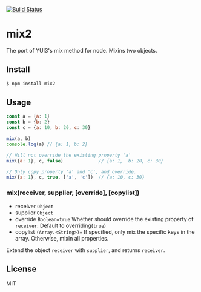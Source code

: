 [![Build Status](https://travis-ci.org/kaelzhang/node-mix2.svg?branch=master)](https://travis-ci.org/kaelzhang/node-mix2)

# mix2

The port of YUI3's mix method for node. Mixins two objects.

## Install

```bash
$ npm install mix2
```

## Usage

```js
const a = {a: 1}
const b = {b: 2}
const c = {a: 10, b: 20, c: 30}

mix(a, b)
console.log(a) // {a: 1, b: 2}

// Will not override the existing property 'a'
mix({a: 1}, c, false)             // {a: 1,  b: 20, c: 30}

// Only copy property 'a' and 'c', and override.
mix({a: 1}, c, true, ['a', 'c'])  // {a: 10, c: 30}
```

### mix(receiver, supplier, [override], [copylist])

- receiver `Object`
- supplier `Object`
- override `Boolean=true` Whether should override the existing property of `receiver`. Default to overriding(`true`)
- copylist `(Array.<String>)=` If specified, only mix the specific keys in the array. Otherwise, mixin all properties.

Extend the object `receiver` with `supplier`, and returns `receiver`.

## License

MIT
<!-- do not want to make nodeinit to complicated, you can edit this whenever you want. -->
